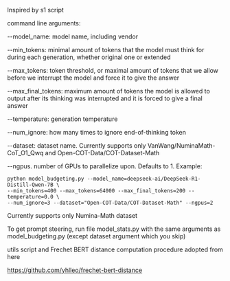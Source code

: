 Inspired by s1 script

command line arguments:

--model_name:  model name, including vendor

--min_tokens:  minimal amount of tokens that the model must think for during each generation, whether original one or extended

--max_tokens: token threshold, or maximal amount of tokens that we allow before we interrupt the model and force it to give the answer

--max_final_tokens: maximum amount of tokens the model is allowed to output after its thinking was interrupted and it is forced to give a final answer

--temperature: generation temperature

--num_ignore: how many times to ignore end-of-thinking token

--dataset: dataset name. Currently supports only VanWang/NuminaMath-CoT_O1_Qwq and Open-COT-Data/COT-Dataset-Math

--ngpus. number of GPUs to parallelize upon. Defaults to 1.
Example:

```
python model_budgeting.py --model_name=deepseek-ai/DeepSeek-R1-Distill-Qwen-7B \
--min_tokens=400 --max_tokens=64000 --max_final_tokens=200 --temperature=0.0 \ 
--num_ignore=3 --dataset="Open-COT-Data/COT-Dataset-Math" --ngpus=2
```


Currently supports only Numina-Math dataset

To get prompt steering, run file model_stats.py with the same arguments as model_budgeting.py (except dataset argument which you skip)


utils script and Frechet BERT distance computation procedure adopted from here

https://github.com/yhlleo/frechet-bert-distance
